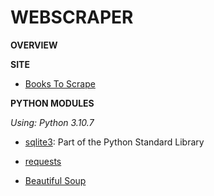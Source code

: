# WEBSCRAPER

**OVERVIEW**

**SITE**

- [Books To Scrape](http://books.toscrape.com)

**PYTHON MODULES**

*Using: Python 3.10.7*

- [sqlite3](https://requests.readthedocs.io/en/latest/): Part of the Python Standard Library

- [requests](https://www.sqlite.org/index.html)

- [Beautiful Soup](https://www.crummy.com/software/BeautifulSoup/bs4/doc/)